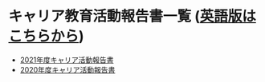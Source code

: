 # キャリア教育活動報告書一覧 ([英語版はこちらから](https://github.com/Career-Educational-Activities/reports))
- [2021年度キャリア活動報告書](./FY2021/)
- [2020年度キャリア活動報告書](./FY2020/)
